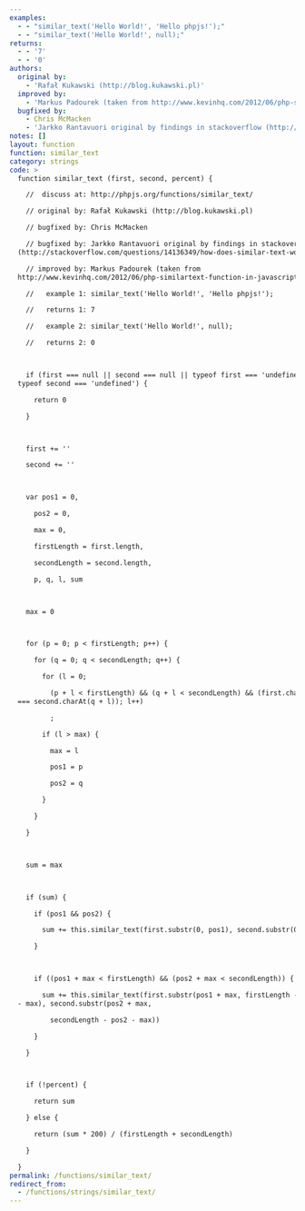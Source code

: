 ```yaml
---
examples:
  - - "similar_text('Hello World!', 'Hello phpjs!');"
  - - "similar_text('Hello World!', null);"
returns:
  - - '7'
  - - '0'
authors:
  original by:
    - 'Rafał Kukawski (http://blog.kukawski.pl)'
  improved by:
    - 'Markus Padourek (taken from http://www.kevinhq.com/2012/06/php-similartext-function-in-javascript_16.html)'
  bugfixed by:
    - Chris McMacken
    - 'Jarkko Rantavuori original by findings in stackoverflow (http://stackoverflow.com/questions/14136349/how-does-similar-text-work)'
notes: []
layout: function
function: similar_text
category: strings
code: >
  function similar_text (first, second, percent) {

    //  discuss at: http://phpjs.org/functions/similar_text/

    // original by: Rafał Kukawski (http://blog.kukawski.pl)

    // bugfixed by: Chris McMacken

    // bugfixed by: Jarkko Rantavuori original by findings in stackoverflow
  (http://stackoverflow.com/questions/14136349/how-does-similar-text-work)

    // improved by: Markus Padourek (taken from
  http://www.kevinhq.com/2012/06/php-similartext-function-in-javascript_16.html)

    //   example 1: similar_text('Hello World!', 'Hello phpjs!');

    //   returns 1: 7

    //   example 2: similar_text('Hello World!', null);

    //   returns 2: 0



    if (first === null || second === null || typeof first === 'undefined' ||
  typeof second === 'undefined') {

      return 0

    }



    first += ''

    second += ''



    var pos1 = 0,

      pos2 = 0,

      max = 0,

      firstLength = first.length,

      secondLength = second.length,

      p, q, l, sum



    max = 0



    for (p = 0; p < firstLength; p++) {

      for (q = 0; q < secondLength; q++) {

        for (l = 0;

          (p + l < firstLength) && (q + l < secondLength) && (first.charAt(p + l)
  === second.charAt(q + l)); l++)

          ;

        if (l > max) {

          max = l

          pos1 = p

          pos2 = q

        }

      }

    }



    sum = max



    if (sum) {

      if (pos1 && pos2) {

        sum += this.similar_text(first.substr(0, pos1), second.substr(0, pos2))

      }



      if ((pos1 + max < firstLength) && (pos2 + max < secondLength)) {

        sum += this.similar_text(first.substr(pos1 + max, firstLength - pos1
  - max), second.substr(pos2 + max,

          secondLength - pos2 - max))

      }

    }



    if (!percent) {

      return sum

    } else {

      return (sum * 200) / (firstLength + secondLength)

    }

  }
permalink: /functions/similar_text/
redirect_from:
  - /functions/strings/similar_text/
---
```


<!-- WARNING! This file is auto generated by `npm run web:inject`, do not edit by hand -->
